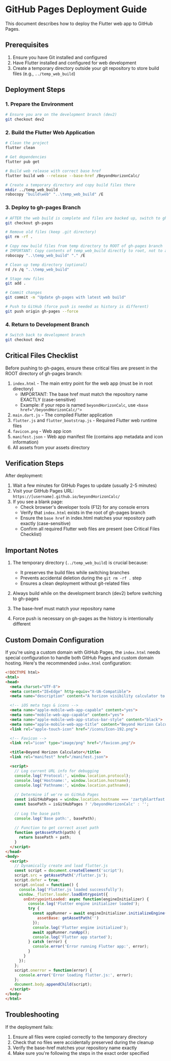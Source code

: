 # GitHub Pages Deployment Guide

This document describes how to deploy the Flutter web app to GitHub Pages.

## Prerequisites

1. Ensure you have Git installed and configured
2. Have Flutter installed and configured for web development
3. Create a temporary directory outside your git repository to store build files (e.g., `../temp_web_build`)

## Deployment Steps

### 1. Prepare the Environment

```bash
# Ensure you are on the development branch (dev2)
git checkout dev2
```

### 2. Build the Flutter Web Application

```bash
# Clean the project
flutter clean

# Get dependencies
flutter pub get

# Build web release with correct base href
flutter build web --release --base-href /BeyondHorizonCalc/

# Create a temporary directory and copy build files there
mkdir ../temp_web_build
robocopy "build\web" "..\temp_web_build" /E
```

### 3. Deploy to gh-pages Branch

```bash
# AFTER the web build is complete and files are backed up, switch to gh-pages branch
git checkout gh-pages

# Remove old files (keep .git directory)
git rm -rf .

# Copy new build files from temp directory to ROOT of gh-pages branch
# IMPORTANT: Copy contents of temp_web_build directly to root, not to a subdirectory
robocopy "..\temp_web_build" "." /E

# Clean up temp directory (optional)
rd /s /q "..\temp_web_build"

# Stage new files
git add .

# Commit changes
git commit -m "Update gh-pages with latest web build"

# Push to GitHub (force push is needed as history is different)
git push origin gh-pages --force
```

### 4. Return to Development Branch

```bash
# Switch back to development branch
git checkout dev2
```

## Critical Files Checklist

Before pushing to gh-pages, ensure these critical files are present in the ROOT directory of gh-pages branch:
1. `index.html` - The main entry point for the web app (must be in root directory)
   - IMPORTANT: The base href must match the repository name EXACTLY (case-sensitive)
   - Example: if your repo is named `beyondHorizonCalc`, use `<base href="/beyondHorizonCalc/">`
2. `main.dart.js` - The compiled Flutter application
3. `flutter.js` and `flutter_bootstrap.js` - Required Flutter web runtime files
4. `favicon.png` - Web app icon
5. `manifest.json` - Web app manifest file (contains app metadata and icon information)
6. All assets from your assets directory

## Verification Steps

After deployment:
1. Wait a few minutes for GitHub Pages to update (usually 2-5 minutes)
2. Visit your GitHub Pages URL: `https://[username].github.io/beyondHorizonCalc/`
3. If you see a blank page:
   - Check browser's developer tools (F12) for any console errors
   - Verify that `index.html` exists in the root of gh-pages branch
   - Ensure the `base href` in index.html matches your repository path exactly (case-sensitive)
   - Confirm all required Flutter web files are present (see Critical Files Checklist)

## Important Notes

1. The temporary directory (`../temp_web_build`) is crucial because:
   - It preserves the build files while switching branches
   - Prevents accidental deletion during the `git rm -rf .` step
   - Ensures a clean deployment without git-related files

2. Always build while on the development branch (dev2) before switching to gh-pages
3. The base-href must match your repository name
4. Force push is necessary on gh-pages as the history is intentionally different

## Custom Domain Configuration

If you're using a custom domain with GitHub Pages, the `index.html` needs special configuration to handle both GitHub Pages and custom domain hosting. Here's the recommended `index.html` configuration:

```html
<!DOCTYPE html>
<html>
<head>
  <meta charset="UTF-8">
  <meta content="IE=Edge" http-equiv="X-UA-Compatible">
  <meta name="description" content="A horizon visibility calculator to show how much of a distant object is hidden by Earth's curvature">

  <!-- iOS meta tags & icons -->
  <meta name="apple-mobile-web-app-capable" content="yes">
  <meta name="mobile-web-app-capable" content="yes">
  <meta name="apple-mobile-web-app-status-bar-style" content="black">
  <meta name="apple-mobile-web-app-title" content="Beyond Horizon Calculator">
  <link rel="apple-touch-icon" href="/icons/Icon-192.png">

  <!-- Favicon -->
  <link rel="icon" type="image/png" href="/favicon.png"/>

  <title>Beyond Horizon Calculator</title>
  <link rel="manifest" href="/manifest.json">

  <script>
    // Log current URL info for debugging
    console.log('Protocol:', window.location.protocol);
    console.log('Hostname:', window.location.hostname);
    console.log('Pathname:', window.location.pathname);
    
    // Determine if we're on GitHub Pages
    const isGitHubPages = window.location.hostname === 'zartyblartfast.github.io';
    const basePath = isGitHubPages ? '/beyondHorizonCalc' : '';
    
    // Log the base path
    console.log('Base path:', basePath);
    
    // Function to get correct asset path
    function getAssetPath(path) {
      return basePath + path;
    }
  </script>
</head>
<body>
  <script>
    // Dynamically create and load flutter.js
    const script = document.createElement('script');
    script.src = getAssetPath('/flutter.js');
    script.defer = true;
    script.onload = function() {
      console.log('Flutter.js loaded successfully');
      window._flutter.loader.loadEntrypoint({
        onEntrypointLoaded: async function(engineInitializer) {
          console.log('Flutter engine initializer loaded');
          try {
            const appRunner = await engineInitializer.initializeEngine({
              assetBase: getAssetPath('')
            });
            console.log('Flutter engine initialized');
            await appRunner.runApp();
            console.log('Flutter app started');
          } catch (error) {
            console.error('Error running Flutter app:', error);
          }
        }
      });
    };
    script.onerror = function(error) {
      console.error('Error loading flutter.js:', error);
    };
    document.body.appendChild(script);
  </script>
</body>
</html>
```

## Troubleshooting

If the deployment fails:
1. Ensure all files were copied correctly to the temporary directory
2. Check that no files were accidentally preserved during the cleanup
3. Verify the base-href matches your repository name exactly
4. Make sure you're following the steps in the exact order specified
